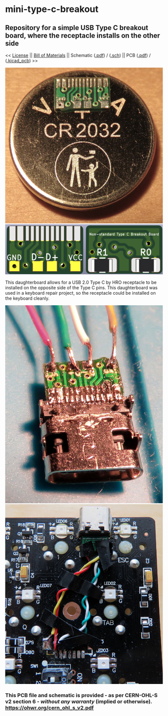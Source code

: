# mini-type-c-breakout
## Repository for a simple USB Type C breakout board, where the receptacle installs on the other side
 << [License](https://github.com/minibois/mini-non-standard-type-c-breakout/blob/master/LICENSE/LICENSE.txt) || [Bill of Materials](https://github.com/minibois/non-standard-type-c-breakout/blob/master/Documents/BOM.txt) || Schematic ([.pdf](https://github.com/minibois/mini-non-standard-type-c-breakout/blob/master/Documents/Schematic.pdf)) / ([.sch](https://github.com/minibois/mini-non-standard-type-c-breakout/blob/master/mini-type-c-breakout.sch)) || PCB ([.pdf](https://github.com/minibois/mini-non-standard-type-c-breakout/blob/master/Documents/PCB.pdf)) / ([.kicad_pcb](https://github.com/minibois/mini-non-standard-type-c-breakout/blob/master/mini-type-c-breakout.kicad_pcb)) >>
 
![CR2032Comparison](/Documents/Images/CR2032.jpeg)
![PCB](/Documents/Images/PCB.png)



 This daughterboard allows for a USB 2.0 Type C by HRO receptacle to be installed on the opposite side of the Type C pins. This daughterboard was used in a keyboard repair project, so the receptacle could be installed on the keyboard cleanly.

![Board](/Documents/Images/Board.jpeg)
![Install](/Documents/Images/Install.jpeg)

### This PCB file and schematic is provided - as per CERN-OHL-S v2 section 6 - _without any warranty_ (implied or otherwise). https://ohwr.org/cern_ohl_s_v2.pdf